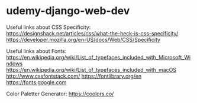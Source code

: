 # udemy-django-web-dev

Useful links about CSS Specificity:
https://designshack.net/articles/css/what-the-heck-is-css-specificity/
https://developer.mozilla.org/en-US/docs/Web/CSS/Specificity

Useful links about Fonts:
https://en.wikipedia.org/wiki/List_of_typefaces_included_with_Microsoft_Windows
https://en.wikipedia.org/wiki/List_of_typefaces_included_with_macOS
http://www.cssfontstack.com/
https://fontlibrary.org/en
https://fonts.google.com

Color Paletter Generator:
https://coolors.co/
